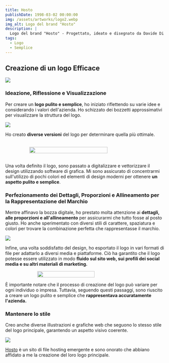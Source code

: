 ```yaml
---
title: Hosto
publishDate: 1998-03-02 00:00:00
img: /assets/artworks/logo2.webp
img_alt: Logo del brand "Hosto"
description: |
  Logo del brand "Hosto" - Progettato, ideato e disegnato da Davide Di Marsilio
tags:
  - Logo
  - Semplice
---
```


## Creazione di un logo Efficace

<img src="https://affordableimage.com/wp-content/uploads/2018/09/logo-design-1024x437.jpg">

### Ideazione, Riflessione e Visualizzazione

Per creare un **logo pulito e semplice**, ho iniziato riflettendo su varie idee e considerando i valori dell'azienda. Ho schizzato dei bozzetti approssimativi per visualizzare la struttura del logo.

<img src="/assets/contentimg/concepth.png">

Ho creato **diverse versioni** del logo per determinare quella più ottimale.

<br />
<div class="container">
<img src="/assets/contentimg/version1.png" style="width:70%; height:70%;">
</div>
<br />

Una volta definito il logo, sono passato a digitalizzare e vettorizzare il design utilizzando software di grafica. Mi sono assicurato di concentrarmi sull'utilizzo di pochi colori ed elementi di design moderni per ottenere **un aspetto pulito e semplice**.


### Perfezionamento dei Dettagli, Proporzioni e Allineamento per la Rappresentazione del Marchio

Mentre affinavo la bozza digitale, ho prestato molta attenzione ai **dettagli, alle proporzioni e all'allineamento** per assicurarmi che tutto fosse al posto giusto. Ho anche sperimentato con diversi stili di carattere, spaziatura e colori per trovare la combinazione perfetta che rappresentasse il marchio.

<img src="/assets/contentimg/version2.png">

Infine, una volta soddisfatto del design, ho esportato il logo in vari formati di file per adattarlo a diversi media e piattaforme. Ciò ha garantito che il logo potesse essere utilizzato in modo **fluido sul sito web, sui profili dei social media e su altri materiali di marketing.**

<div class="container">
<img src="/assets/artworks/logo2.webp" style="width:60%; height:60%;">
</div>

È importante notare che il processo di creazione del logo può variare per ogni individuo o impresa. Tuttavia, seguendo questi passaggi, sono riuscito a creare un logo pulito e semplice che **rappresentava accuratamente l'azienda.**

### Mantenere lo stile

Creo anche diverse illustrazioni e grafiche web che seguono lo stesso stile del logo principale, garantendo un aspetto visivo coerente.

<img src="/assets/contentimg/webpageh.png">

<a href="https://beta.hosto.cc/">Hosto</a> è un sito di file hosting emergente e sono onorato che abbiano affidato a me la creazione del loro logo principale.

<style>
  .container {
  display: flex;
  justify-content: center;
}
</style>
